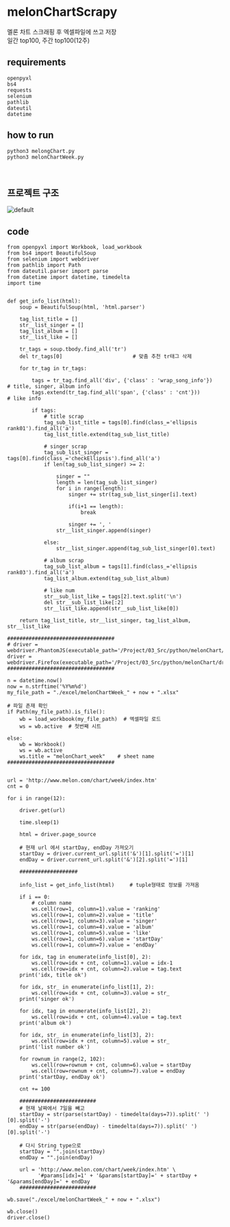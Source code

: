 # melonChartScrapy
멜론 차트 스크래핑 후 엑셀파일에 쓰고 저장
<br>
일간 top100, 주간 top100(12주)

## requirements
    openpyxl
    bs4
    requests
    selenium
    pathlib
    dateutil
    datetime
    
## how to run
    python3 melongChart.py
    python3 melonChartWeek.py
<br>

## 프로젝트 구조
![default](https://user-images.githubusercontent.com/35649392/39179863-6272e186-47f0-11e8-8baf-2c2d3a8be691.jpg)
<br>
## code
    from openpyxl import Workbook, load_workbook
    from bs4 import BeautifulSoup
    from selenium import webdriver
    from pathlib import Path
    from dateutil.parser import parse
    from datetime import datetime, timedelta
    import time


    def get_info_list(html):
        soup = BeautifulSoup(html, 'html.parser')

        tag_list_title = []
        str__list_singer = []
        tag_list_album = []
        str__list_like = []

        tr_tags = soup.tbody.find_all('tr')
        del tr_tags[0]                       # 맞춤 추천 tr태그 삭제

        for tr_tag in tr_tags:

            tags = tr_tag.find_all('div', {'class' : 'wrap_song_info'})     # title, singer, album info
            tags.extend(tr_tag.find_all('span', {'class' : 'cnt'}))         # like info

            if tags:
                # title scrap
                tag_sub_list_title = tags[0].find(class_='ellipsis rank01').find_all('a')
                tag_list_title.extend(tag_sub_list_title)

                # singer scrap
                tag_sub_list_singer = tags[0].find(class_='checkEllipsis').find_all('a')
                if len(tag_sub_list_singer) >= 2:

                    singer = ""
                    length = len(tag_sub_list_singer)
                    for i in range(length):
                        singer += str(tag_sub_list_singer[i].text)

                        if(i+1 == length):
                            break

                        singer += ', '
                    str__list_singer.append(singer)

                else:
                    str__list_singer.append(tag_sub_list_singer[0].text)

                # album scrap
                tag_sub_list_album = tags[1].find(class_='ellipsis rank03').find_all('a')
                tag_list_album.extend(tag_sub_list_album)

                # like num
                str__sub_list_like = tags[2].text.split('\n')
                del str__sub_list_like[:2]
                str__list_like.append(str__sub_list_like[0])

        return tag_list_title, str__list_singer, tag_list_album, str__list_like

    ###################################
    # driver = webdriver.PhantomJS(executable_path='/Project/03_Src/python/melonChart/drivers/phantomjs')
    driver = webdriver.Firefox(executable_path='/Project/03_Src/python/melonChart/drivers/geckodriver')
    ###################################

    n = datetime.now()
    now = n.strftime('%Y%m%d')
    my_file_path = "./excel/melonChartWeek_" + now + ".xlsx"

    # 파일 존재 확인
    if Path(my_file_path).is_file():
        wb = load_workbook(my_file_path)  # 엑셀파일 로드
        ws = wb.active  # 첫번째 시트

    else:
        wb = Workbook()
        ws = wb.active
        ws.title = "melonChart_week"    # sheet name
    ###################################


    url = 'http://www.melon.com/chart/week/index.htm'
    cnt = 0

    for i in range(12):

        driver.get(url)

        time.sleep(1)

        html = driver.page_source

        # 현재 url 에서 startDay, endDay 가져오기
        startDay = driver.current_url.split('&')[1].split('=')[1]
        endDay = driver.current_url.split('&')[2].split('=')[1]

        ###################

        info_list = get_info_list(html)     # tuple형태로 정보를 가져옴

        if i == 0:
            # column name
            ws.cell(row=1, column=1).value = 'ranking'
            ws.cell(row=1, column=2).value = 'title'
            ws.cell(row=1, column=3).value = 'singer'
            ws.cell(row=1, column=4).value = 'album'
            ws.cell(row=1, column=5).value = 'like'
            ws.cell(row=1, column=6).value = 'startDay'
            ws.cell(row=1, column=7).value = 'endDay'

        for idx, tag in enumerate(info_list[0], 2):
            ws.cell(row=idx + cnt, column=1).value = idx-1
            ws.cell(row=idx + cnt, column=2).value = tag.text
        print('idx, title ok')

        for idx, str_ in enumerate(info_list[1], 2):
            ws.cell(row=idx + cnt, column=3).value = str_
        print('singer ok')

        for idx, tag in enumerate(info_list[2], 2):
            ws.cell(row=idx + cnt, column=4).value = tag.text
        print('album ok')

        for idx, str_ in enumerate(info_list[3], 2):
            ws.cell(row=idx + cnt, column=5).value = str_
        print('list number ok')

        for rownum in range(2, 102):
            ws.cell(row=rownum + cnt, column=6).value = startDay
            ws.cell(row=rownum + cnt, column=7).value = endDay
        print('startDay, endDay ok')

        cnt += 100

        #########################
        # 현재 날짜에서 7일을 빼고
        startDay = str(parse(startDay) - timedelta(days=7)).split(' ')[0].split('-')
        endDay = str(parse(endDay) - timedelta(days=7)).split(' ')[0].split('-')

        # 다시 String type으로
        startDay = "".join(startDay)
        endDay = "".join(endDay)

        url = 'http://www.melon.com/chart/week/index.htm' \
              '#params[idx]=1' + '&params[startDay]=' + startDay + '&params[endDay]=' + endDay
        #########################

    wb.save("./excel/melonChartWeek_" + now + ".xlsx")

    wb.close()
    driver.close()
